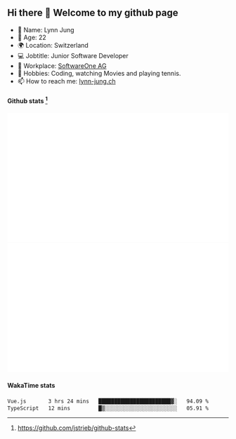 ## Hi there 👋 Welcome to my github page

- 🧑 Name: Lynn Jung
- 🔞 Age: 22
- 🌍 Location: Switzerland
- 💻 Jobtitle: Junior Software Developer
- 🏢 Workplace: [SoftwareOne AG](https://www.softwareone.com/)
- 🎾 Hobbies: Coding, watching Movies and playing tennis.
- 📫 How to reach me: [lynn-jung.ch](https://lynn-jung.ch/)


#### Github stats [^1]
![](https://github.com/lynn-jung/github-stats/blob/master/generated/overview.svg)  ![](https://github.com/lynn-jung/github-stats/blob/master/generated/languages.svg)


#### WakaTime stats
<!--START_SECTION:waka-->

```text
Vue.js       3 hrs 24 mins   ███████████████████████▓░   94.09 %
TypeScript   12 mins         █▒░░░░░░░░░░░░░░░░░░░░░░░   05.91 %
```

<!--END_SECTION:waka-->

[^1]: https://github.com/jstrieb/github-stats
